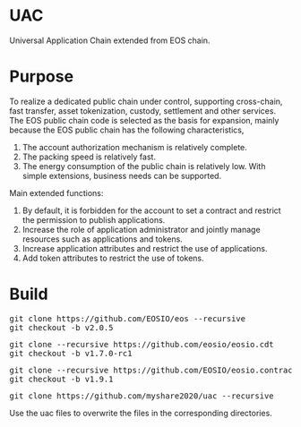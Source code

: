 <h1>UAC</h1>
Universal Application Chain extended from EOS chain.

<h1>Purpose</h1>

To realize a dedicated public chain under control, supporting cross-chain, fast transfer, asset tokenization, custody, settlement and other services.
The EOS public chain code is selected as the basis for expansion, mainly because the EOS public chain has the following characteristics,
1. The account authorization mechanism is relatively complete.
2. The packing speed is relatively fast.
3. The energy consumption of the public chain is relatively low.
With simple extensions, business needs can be supported.

Main extended functions:
1. By default, it is forbidden for the account to set a contract and restrict the permission to publish applications.
2. Increase the role of application administrator and jointly manage resources such as applications and tokens.
3. Increase application attributes and restrict the use of applications.
4. Add token attributes to restrict the use of tokens.


<h1>Build</h1>

<pre>
git clone https://github.com/EOSIO/eos --recursive
git checkout -b v2.0.5
</pre>

<pre>
git clone --recursive https://github.com/eosio/eosio.cdt
git checkout -b v1.7.0-rc1
</pre>

<pre>
git clone --recursive https://github.com/EOSIO/eosio.contracts.git
git checkout -b v1.9.1
</pre>

<pre>
git clone https://github.com/myshare2020/uac --recursive
</pre>
Use the uac files to overwrite the files in the corresponding directories.



